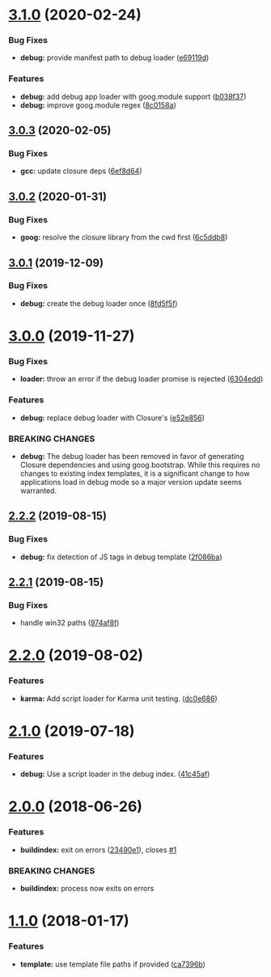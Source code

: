 # [3.1.0](https://github.com/ngageoint/opensphere-build-index/compare/v3.0.3...v3.1.0) (2020-02-24)


### Bug Fixes

* **debug:** provide manifest path to debug loader ([e69119d](https://github.com/ngageoint/opensphere-build-index/commit/e69119de5d66eacdc9d03fdbd97b14ab33bedaa8))


### Features

* **debug:** add debug app loader with goog.module support ([b038f37](https://github.com/ngageoint/opensphere-build-index/commit/b038f37e1fb2877bcaa45c0ed478fa4a8efc4fbd))
* **debug:** improve goog.module regex ([8c0158a](https://github.com/ngageoint/opensphere-build-index/commit/8c0158ae85b3abcf87fd9f2730b1235e9a20d6da))

## [3.0.3](https://github.com/ngageoint/opensphere-build-index/compare/v3.0.2...v3.0.3) (2020-02-05)


### Bug Fixes

* **gcc:** update closure deps ([6ef8d64](https://github.com/ngageoint/opensphere-build-index/commit/6ef8d640b2e758d36fa5348d447a009b167a756f))

## [3.0.2](https://github.com/ngageoint/opensphere-build-index/compare/v3.0.1...v3.0.2) (2020-01-31)


### Bug Fixes

* **goog:** resolve the closure library from the cwd first ([6c5ddb8](https://github.com/ngageoint/opensphere-build-index/commit/6c5ddb895a5e3bebb42a1d05c07c42d75573e7dd))

## [3.0.1](https://github.com/ngageoint/opensphere-build-index/compare/v3.0.0...v3.0.1) (2019-12-09)


### Bug Fixes

* **debug:** create the debug loader once ([8fd5f5f](https://github.com/ngageoint/opensphere-build-index/commit/8fd5f5f1ff57d7a0b02841c213e3f1f5135098a1))

# [3.0.0](https://github.com/ngageoint/opensphere-build-index/compare/v2.2.2...v3.0.0) (2019-11-27)


### Bug Fixes

* **loader:** throw an error if the debug loader promise is rejected ([6304edd](https://github.com/ngageoint/opensphere-build-index/commit/6304edd3d62d83c6604786cfe1c1514722425a38))


### Features

* **debug:** replace debug loader with Closure's ([e52e856](https://github.com/ngageoint/opensphere-build-index/commit/e52e856bd5c1e2923869f23da718c56f5504402d))


### BREAKING CHANGES

* **debug:** The debug loader has been removed in favor of generating
Closure dependencies and using goog.bootstrap. While this requires no changes
to existing index templates, it is a significant change to how applications
load in debug mode so a major version update seems warranted.

## [2.2.2](https://github.com/ngageoint/opensphere-build-index/compare/v2.2.1...v2.2.2) (2019-08-15)


### Bug Fixes

* **debug:** fix detection of JS tags in debug template ([2f086ba](https://github.com/ngageoint/opensphere-build-index/commit/2f086ba))

## [2.2.1](https://github.com/ngageoint/opensphere-build-index/compare/v2.2.0...v2.2.1) (2019-08-15)


### Bug Fixes

* handle win32 paths ([974af8f](https://github.com/ngageoint/opensphere-build-index/commit/974af8f))

# [2.2.0](https://github.com/ngageoint/opensphere-build-index/compare/v2.1.0...v2.2.0) (2019-08-02)


### Features

* **karma:** Add script loader for Karma unit testing. ([dc0e686](https://github.com/ngageoint/opensphere-build-index/commit/dc0e686))

# [2.1.0](https://github.com/ngageoint/opensphere-build-index/compare/v2.0.0...v2.1.0) (2019-07-18)


### Features

* **debug:** Use a script loader in the debug index. ([41c45af](https://github.com/ngageoint/opensphere-build-index/commit/41c45af))

# [2.0.0](https://github.com/ngageoint/opensphere-build-index/compare/v1.1.0...v2.0.0) (2018-06-26)


### Features

* **buildindex:** exit on errors ([23490e1](https://github.com/ngageoint/opensphere-build-index/commit/23490e1)), closes [#1](https://github.com/ngageoint/opensphere-build-index/issues/1)


### BREAKING CHANGES

* **buildindex:** process now exits on errors

<a name="1.1.0"></a>
# [1.1.0](https://github.com/ngageoint/opensphere-build-index/compare/v1.0.0...v1.1.0) (2018-01-17)


### Features

* **template:** use template file paths if provided ([ca7396b](https://github.com/ngageoint/opensphere-build-index/commit/ca7396b))
